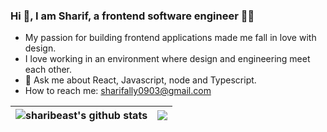 
### Hi 👋, I am Sharif, a frontend software engineer 👨‍💻

- My passion for building frontend applications made me fall in love with design.
- I love working in an environment where design and engineering meet each other.
- 💬 Ask me about React, Javascript, node and Typescript.
- How to reach me: [sharifally0903@gmail.com](mailto:sharifally0903@gmail.com)


| <img align="center" src="https://github-readme-stats.vercel.app/api?username=sharibeast&show_icons=true&include_all_commits=true&theme=dark&hide_border=true" alt="sharibeast's github stats" /> | <img align="center" src="https://github-readme-stats.vercel.app/api/top-langs/?username=sharibeast&theme=dark&hide=html,handlebars,css,pug,sass&langs_count=8&layout=compact"> |
| ------------- | ------------- |

